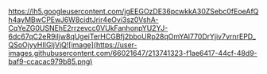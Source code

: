 https://lh5.googleusercontent.com/jgEEGOzDE36pcwkkA30ZSebc0fEoeAfQh4ayMBwCPEwJ6W8cidtJrir4eOvi3sz0VshA-CqYeZG0USNEhE2rrzevcc0VUkFanhonpYU2YJ-6dc67qC2eR9iljw8qUgeiTerHCGBfj2bboURp28qOmYAl770DrYjiv7vrnrEPD_QSoOjyyHIIGIjVjQ![image](https://user-images.githubusercontent.com/66021647/213741323-f1ae6417-44cf-48d9-baf9-ccacac979b85.png)

